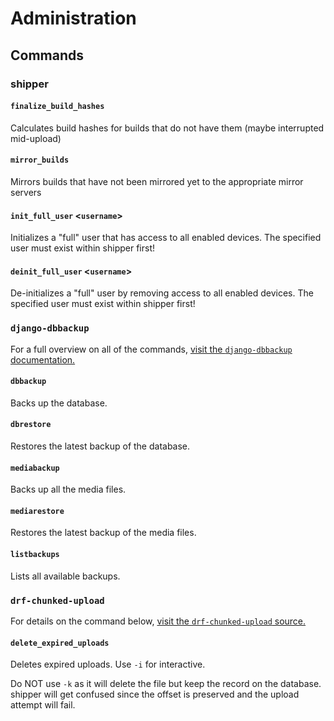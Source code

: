 # Administration

## Commands

### shipper

#### `finalize_build_hashes`

Calculates build hashes for builds that do not have them (maybe interrupted mid-upload)

#### `mirror_builds`

Mirrors builds that have not been mirrored yet to the appropriate mirror servers

#### `init_full_user` <`username`>

Initializes a "full" user that has access to all enabled devices. The specified user must exist within shipper first!

#### `deinit_full_user` <`username`>

De-initializes a "full" user by removing access to all enabled devices. The specified user must exist within shipper first!


### `django-dbbackup`

For a full overview on all of the commands, [visit the `django-dbbackup` documentation.][django-dbbackup-docs]

[django-dbbackup-docs]: https://django-dbbackup.readthedocs.io/en/master/commands.html

#### `dbbackup`

Backs up the database.

#### `dbrestore`

Restores the latest backup of the database.

#### `mediabackup`

Backs up all the media files.

#### `mediarestore`

Restores the latest backup of the media files.

#### `listbackups`

Lists all available backups.


### `drf-chunked-upload`

For details on the command below, [visit the `drf-chunked-upload` source.][drf-chunked-upload-source]

[drf-chunked-upload-source]: https://github.com/jkeifer/drf-chunked-upload/blob/main/src/drf_chunked_upload/management/commands/delete_expired_uploads.py

#### `delete_expired_uploads`

Deletes expired uploads. Use `-i` for interactive.

Do NOT use `-k` as it will delete the file but keep the record on the database. shipper will get confused since the offset is preserved and the upload attempt will fail.
